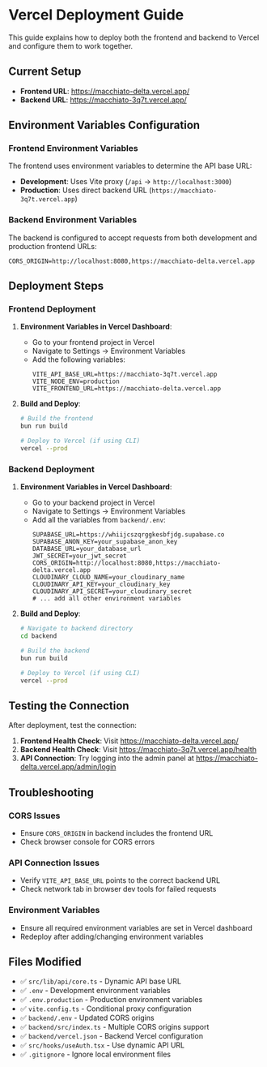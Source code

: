 # Vercel Deployment Guide

This guide explains how to deploy both the frontend and backend to Vercel and configure them to work together.

## Current Setup

- **Frontend URL**: https://macchiato-delta.vercel.app/
- **Backend URL**: https://macchiato-3q7t.vercel.app/

## Environment Variables Configuration

### Frontend Environment Variables

The frontend uses environment variables to determine the API base URL:

- **Development**: Uses Vite proxy (`/api` → `http://localhost:3000`)
- **Production**: Uses direct backend URL (`https://macchiato-3q7t.vercel.app`)

### Backend Environment Variables

The backend is configured to accept requests from both development and production frontend URLs:

```
CORS_ORIGIN=http://localhost:8080,https://macchiato-delta.vercel.app
```

## Deployment Steps

### Frontend Deployment

1. **Environment Variables in Vercel Dashboard**:
   - Go to your frontend project in Vercel
   - Navigate to Settings → Environment Variables
   - Add the following variables:
     ```
     VITE_API_BASE_URL=https://macchiato-3q7t.vercel.app
     VITE_NODE_ENV=production
     VITE_FRONTEND_URL=https://macchiato-delta.vercel.app
     ```

2. **Build and Deploy**:
   ```bash
   # Build the frontend
   bun run build
   
   # Deploy to Vercel (if using CLI)
   vercel --prod
   ```

### Backend Deployment

1. **Environment Variables in Vercel Dashboard**:
   - Go to your backend project in Vercel
   - Navigate to Settings → Environment Variables
   - Add all the variables from `backend/.env`:
     ```
     SUPABASE_URL=https://whiijcszqrggkesbfjdg.supabase.co
     SUPABASE_ANON_KEY=your_supabase_anon_key
     DATABASE_URL=your_database_url
     JWT_SECRET=your_jwt_secret
     CORS_ORIGIN=http://localhost:8080,https://macchiato-delta.vercel.app
     CLOUDINARY_CLOUD_NAME=your_cloudinary_name
     CLOUDINARY_API_KEY=your_cloudinary_key
     CLOUDINARY_API_SECRET=your_cloudinary_secret
     # ... add all other environment variables
     ```

2. **Build and Deploy**:
   ```bash
   # Navigate to backend directory
   cd backend
   
   # Build the backend
   bun run build
   
   # Deploy to Vercel (if using CLI)
   vercel --prod
   ```

## Testing the Connection

After deployment, test the connection:

1. **Frontend Health Check**: Visit https://macchiato-delta.vercel.app/
2. **Backend Health Check**: Visit https://macchiato-3q7t.vercel.app/health
3. **API Connection**: Try logging into the admin panel at https://macchiato-delta.vercel.app/admin/login

## Troubleshooting

### CORS Issues
- Ensure `CORS_ORIGIN` in backend includes the frontend URL
- Check browser console for CORS errors

### API Connection Issues
- Verify `VITE_API_BASE_URL` points to the correct backend URL
- Check network tab in browser dev tools for failed requests

### Environment Variables
- Ensure all required environment variables are set in Vercel dashboard
- Redeploy after adding/changing environment variables

## Files Modified

- ✅ `src/lib/api/core.ts` - Dynamic API base URL
- ✅ `.env` - Development environment variables
- ✅ `.env.production` - Production environment variables
- ✅ `vite.config.ts` - Conditional proxy configuration
- ✅ `backend/.env` - Updated CORS origins
- ✅ `backend/src/index.ts` - Multiple CORS origins support
- ✅ `backend/vercel.json` - Backend Vercel configuration
- ✅ `src/hooks/useAuth.tsx` - Use dynamic API URL
- ✅ `.gitignore` - Ignore local environment files
